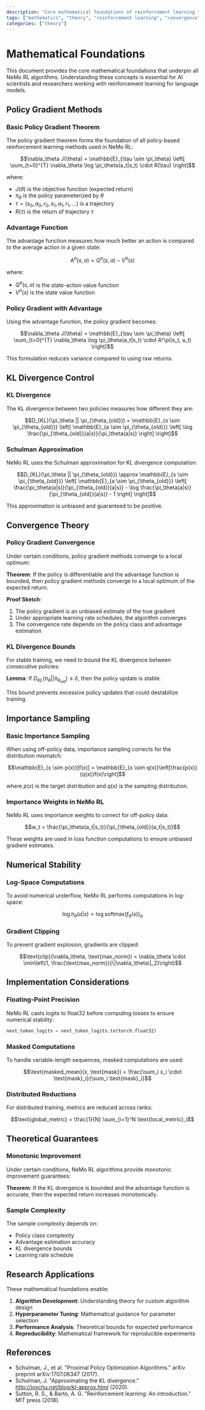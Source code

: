 ```yaml
---
description: "Core mathematical foundations of reinforcement learning theory, convergence proofs, and fundamental concepts for NeMo RL."
tags: ["mathematics", "theory", "reinforcement learning", "convergence", "policy gradients"]
categories: ["theory"]
---
```


# Mathematical Foundations

This document provides the core mathematical foundations that underpin all NeMo RL algorithms. Understanding these concepts is essential for AI scientists and researchers working with reinforcement learning for language models.

## Policy Gradient Methods

### Basic Policy Gradient Theorem

The policy gradient theorem forms the foundation of all policy-based reinforcement learning methods used in NeMo RL:

$$\nabla_\theta J(\theta) = \mathbb{E}_{\tau \sim \pi_\theta} \left[ \sum_{t=0}^{T} \nabla_\theta \log \pi_\theta(a_t|s_t) \cdot R(\tau) \right]$$

where:
- $J(\theta)$ is the objective function (expected return)
- $\pi_\theta$ is the policy parameterized by $\theta$
- $\tau = (s_0, a_0, r_0, s_1, a_1, r_1, \ldots)$ is a trajectory
- $R(\tau)$ is the return of trajectory $\tau$

### Advantage Function

The advantage function measures how much better an action is compared to the average action in a given state:

$$A^\pi(s, a) = Q^\pi(s, a) - V^\pi(s)$$

where:
- $Q^\pi(s, a)$ is the state-action value function
- $V^\pi(s)$ is the state value function

### Policy Gradient with Advantage

Using the advantage function, the policy gradient becomes:

$$\nabla_\theta J(\theta) = \mathbb{E}_{\tau \sim \pi_\theta} \left[ \sum_{t=0}^{T} \nabla_\theta \log \pi_\theta(a_t|s_t) \cdot A^\pi(s_t, a_t) \right]$$

This formulation reduces variance compared to using raw returns.

## KL Divergence Control

### KL Divergence

The KL divergence between two policies measures how different they are:

$$D_{KL}(\pi_\theta || \pi_{\theta_{old}}) = \mathbb{E}_{s \sim \pi_{\theta_{old}}} \left[ \mathbb{E}_{a \sim \pi_{\theta_{old}}} \left[ \log \frac{\pi_{\theta_{old}}(a|s)}{\pi_\theta(a|s)} \right] \right]$$

### Schulman Approximation

NeMo RL uses the Schulman approximation for KL divergence computation:

$$D_{KL}(\pi_\theta || \pi_{\theta_{old}}) \approx \mathbb{E}_{s \sim \pi_{\theta_{old}}} \left[ \mathbb{E}_{a \sim \pi_{\theta_{old}}} \left[ \frac{\pi_\theta(a|s)}{\pi_{\theta_{old}}(a|s)} - \log \frac{\pi_\theta(a|s)}{\pi_{\theta_{old}}(a|s)} - 1 \right] \right]$$

This approximation is unbiased and guaranteed to be positive.

## Convergence Theory

### Policy Gradient Convergence

Under certain conditions, policy gradient methods converge to a local optimum:

**Theorem**: If the policy is differentiable and the advantage function is bounded, then policy gradient methods converge to a local optimum of the expected return.

**Proof Sketch**:
1. The policy gradient is an unbiased estimate of the true gradient
2. Under appropriate learning rate schedules, the algorithm converges
3. The convergence rate depends on the policy class and advantage estimation

### KL Divergence Bounds

For stable training, we need to bound the KL divergence between consecutive policies:

**Lemma**: If $D_{KL}(\pi_\theta || \pi_{\theta_{old}}) \leq \delta$, then the policy update is stable.

This bound prevents excessive policy updates that could destabilize training.

## Importance Sampling

### Basic Importance Sampling

When using off-policy data, importance sampling corrects for the distribution mismatch:

$$\mathbb{E}_{x \sim p(x)}[f(x)] = \mathbb{E}_{x \sim q(x)}\left[\frac{p(x)}{q(x)}f(x)\right]$$

where $p(x)$ is the target distribution and $q(x)$ is the sampling distribution.

### Importance Weights in NeMo RL

NeMo RL uses importance weights to correct for off-policy data:

$$w_t = \frac{\pi_\theta(a_t|s_t)}{\pi_{\theta_{old}}(a_t|s_t)}$$

These weights are used in loss function computations to ensure unbiased gradient estimates.

## Numerical Stability

### Log-Space Computations

To avoid numerical underflow, NeMo RL performs computations in log-space:

$$\log \pi_\theta(a|s) = \log \text{softmax}(f_\theta(s))_a$$

### Gradient Clipping

To prevent gradient explosion, gradients are clipped:

$$\text{clip}(\nabla_\theta, \text{max_norm}) = \nabla_\theta \cdot \min\left(1, \frac{\text{max_norm}}{\|\nabla_\theta\|_2}\right)$$

## Implementation Considerations

### Floating-Point Precision

NeMo RL casts logits to float32 before computing losses to ensure numerical stability:

```python
next_token_logits = next_token_logits.to(torch.float32)
```

### Masked Computations

To handle variable-length sequences, masked computations are used:

$$\text{masked_mean}(x, \text{mask}) = \frac{\sum_i x_i \cdot \text{mask}_i}{\sum_i \text{mask}_i}$$

### Distributed Reductions

For distributed training, metrics are reduced across ranks:

$$\text{global_metric} = \frac{1}{N} \sum_{i=1}^N \text{local_metric}_i$$

## Theoretical Guarantees

### Monotonic Improvement

Under certain conditions, NeMo RL algorithms provide monotonic improvement guarantees:

**Theorem**: If the KL divergence is bounded and the advantage function is accurate, then the expected return increases monotonically.

### Sample Complexity

The sample complexity depends on:
- Policy class complexity
- Advantage estimation accuracy
- KL divergence bounds
- Learning rate schedule

## Research Applications

These mathematical foundations enable:

1. **Algorithm Development**: Understanding theory for custom algorithm design
2. **Hyperparameter Tuning**: Mathematical guidance for parameter selection
3. **Performance Analysis**: Theoretical bounds for expected performance
4. **Reproducibility**: Mathematical framework for reproducible experiments

## References

- Schulman, J., et al. "Proximal Policy Optimization Algorithms." arXiv preprint arXiv:1707.06347 (2017).
- Schulman, J. "Approximating the KL divergence." http://joschu.net/blog/kl-approx.html (2020).
- Sutton, R. S., & Barto, A. G. "Reinforcement learning: An introduction." MIT press (2018). 